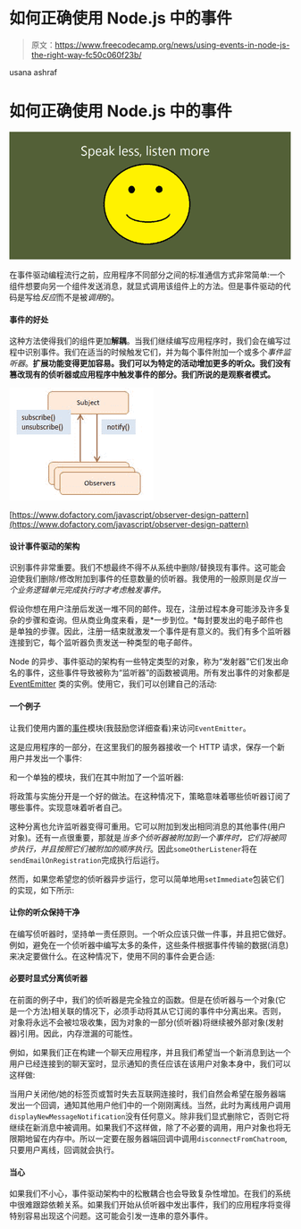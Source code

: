 # 如何正确使用 Node.js 中的事件

> 原文：<https://www.freecodecamp.org/news/using-events-in-node-js-the-right-way-fc50c060f23b/>

usana ashraf

# 如何正确使用 Node.js 中的事件

![1*_B5O6c-2DYQWOp0HV4hm7Q](img/037b3e8d2e2f163a16113fde13d9375f.png)

在事件驱动编程流行之前，应用程序不同部分之间的标准通信方式非常简单:一个组件想要向另一个组件发送消息，就显式调用该组件上的方法。但是事件驱动的代码是写给*反应*而不是被*调用*的。

#### 事件的好处

这种方法使得我们的组件更加**解耦**。当我们继续编写应用程序时，我们会在编写过程中识别事件。我们在适当的时候触发它们，并为每个事件附加一个或多个*事件监听器*。**扩展功能变得更加容易。我们可以为特定的活动增加更多的听众。我们没有篡改现有的侦听器或应用程序中触发事件的部分。我们所说的是观察者模式。**

![1*jAzlEy_JIYvhYRrrD-DcqA](img/5e5b0fc194eaf95bd3e5f93e57750fcd.png)

[https://www.dofactory.com/javascript/observer-design-pattern](https://www.dofactory.com/javascript/observer-design-pattern)

#### 设计事件驱动的架构

识别事件非常重要。我们不想最终不得不从系统中删除/替换现有事件。这可能会迫使我们删除/修改附加到事件的任意数量的侦听器。我使用的一般原则是*仅当一个业务逻辑单元完成执行时才考虑触发事件。*

假设你想在用户注册后发送一堆不同的邮件。现在，注册过程本身可能涉及许多复杂的步骤和查询。但从商业角度来看，是*一步到位。*每封要发出的电子邮件也是单独的步骤。因此，注册一结束就激发一个事件是有意义的。我们有多个监听器连接到它，每个监听器负责发送一种类型的电子邮件。

Node 的异步、事件驱动的架构有一些特定类型的对象，称为“发射器”它们发出命名的事件，这些事件导致被称为“监听器”的函数被调用。所有发出事件的对象都是 [EventEmitter](https://nodejs.org/api/events.html#events_class_eventemitter) 类的实例。使用它，我们可以创建自己的活动:

#### 一个例子

让我们使用内置的[事件](https://nodejs.org/api/events.html)模块(我鼓励您详细查看)来访问`EventEmitter`。

这是应用程序的一部分，在这里我们的服务器接收一个 HTTP 请求，保存一个新用户并发出一个事件:

和一个单独的模块，我们在其中附加了一个监听器:

将政策与实施分开是一个好的做法。在这种情况下，策略意味着哪些侦听器订阅了哪些事件。实现意味着听者自己。

这种分离也允许监听器变得可重用。它可以附加到发出相同消息的其他事件(用户对象)。还有一点很重要，那就是*当多个侦听器被附加到一个事件时，它们将被同步执行，并且按照它们被附加的顺序执行*。因此`someOtherListener`将在`sendEmailOnRegistration`完成执行后运行。

然而，如果您希望您的侦听器异步运行，您可以简单地用`setImmediate`包装它们的实现，如下所示:

#### 让你的听众保持干净

在编写侦听器时，坚持单一责任原则。一个听众应该只做一件事，并且把它做好。例如，避免在一个侦听器中编写太多的条件，这些条件根据事件传输的数据(消息)来决定要做什么。在这种情况下，使用不同的事件会更合适:

#### 必要时显式分离侦听器

在前面的例子中，我们的侦听器是完全独立的函数。但是在侦听器与一个对象(它是一个方法)相关联的情况下，必须手动将其从它订阅的事件中分离出来。否则，对象将永远不会被垃圾收集，因为对象的一部分(侦听器)将继续被外部对象(发射器)引用。因此，内存泄漏的可能性。

例如，如果我们正在构建一个聊天应用程序，并且我们希望当一个新消息到达一个用户已经连接到的聊天室时，显示通知的责任应该在该用户对象本身中，我们可以这样做:

当用户关闭他/她的标签页或暂时失去互联网连接时，我们自然会希望在服务器端发出一个回调，通知其他用户他们中的一个刚刚离线。当然，此时为离线用户调用`displayNewMessageNotification`没有任何意义。除非我们显式删除它，否则它将继续在新消息中被调用。如果我们不这样做，除了不必要的调用，用户对象也将无限期地留在内存中。所以一定要在服务器端回调中调用`disconnectFromChatroom`,只要用户离线，回调就会执行。

#### 当心

如果我们不小心，事件驱动架构中的松散耦合也会导致复杂性增加。在我们的系统中很难跟踪依赖关系。如果我们开始从侦听器中发出事件，我们的应用程序将变得特别容易出现这个问题。这可能会引发一连串的意外事件。